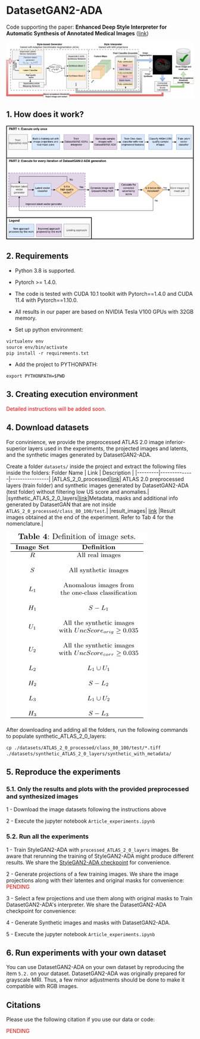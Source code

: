 # DatasetGAN2-ADA

Code supporting the paper: **Enhanced Deep Style Interpreter for Automatic Synthesis of Annotated Medical Images** ([link](http://dx.doi.org/10.1007/s00521-025-11516-8))

![alt text](images/DatasetGAN2-ADA_improvements.png)

## 1. How does it work?
![alt text](images/DatasetGAN2-ADA_diagram.png)

## 2. Requirements

- Python 3.8 is supported.

- Pytorch >= 1.4.0.

- The code is tested with CUDA 10.1 toolkit with Pytorch==1.4.0 and CUDA 11.4  with Pytorch==1.10.0.

- All results in our paper are based on NVIDIA Tesla V100 GPUs with 32GB memory. 

- Set up python environment:
```
virtualenv env
source env/bin/activate
pip install -r requirements.txt
```
- Add the project to PYTHONPATH:
```
export PYTHONPATH=$PWD
```


## 3. Creating execution environment
<span style="color:red">Detailed instructions will be added soon.</span>

## 4. Download datasets
For convinience, we provide the preprocessed ATLAS 2.0 image inferior-superior layers used in the experiments, the projected images and latents, and the synthetic images generated by DatasetGAN2-ADA.

Create a folder ``datasets/`` inside the project and extract the following files inside the folders:
 Folder Name  | Link | Description |
|---------|--------------|----------------|
|ATLAS_2_0_processed|[link](https://drive.google.com/file/d/1ycESBudCnKuFeL2w-k4q4Ezw9uA8WXjc/view?usp=sharing)| ATLAS 2.0 preprocessed layers (train folder) and synthetic images generated by DatasetGAN2-ADA (test folder) without filtering low US score and anomalies.|
|synthetic_ATLAS_2_0_layers|[link](https://drive.google.com/file/d/1AOdoqBogDpcz1mSEEW11sInOVByUURYx/view?usp=sharing)|Metadata, masks and additional info generated by DatasetGAN that are not inside `ATLAS_2_0_processed/class_80_100/test`.|
|result_images| [link](https://drive.google.com/file/d/1L-KJIhGb5s8XJR52PGpjVOzu2FH3EEZI/view?usp=sharing) |Result images obtained at the end of the experiment. Refer to Tab 4 for the nomenclature.|

![alt text](images/table_sets.png)

After downloading and adding all the folders, run the following commands to populate synthetic_ATLAS_2_0_layers:
```
cp ./datasets/ATLAS_2_0_processed/class_80_100/test/*.tiff ./datasets/synthetic_ATLAS_2_0_layers/synthetic_with_metadata/
```

## 5. Reproduce the experiments 

### 5.1. Only the results and plots with the provided preprocessed and synthesized images

1 - Download the image datasets following the instructions above

2 - Execute the jupyter notebook `Article_experiments.ipynb`

### 5.2. Run all the experiments

1 - Train StyleGAN2-ADA with `processed_ATLAS_2_0_layers` images. Be aware that rerunning the training of StyleGAN2-ADA might produce different results. We share the  [StyleGAN2-ADA checkpoint](https://drive.google.com/drive/folders/1tZXFdYIZ-sH-tkA8i8MLcf8bXs48lZpT?usp=sharing) for convenience.

2 - Generate projections of a few training images. We share the image projections along with their latentes and original masks for convenience: <span style="color:red">PENDING</span>

 <!--TODO: provide instructions to generate image projections-->

3 - Select a few projections and use them along with original masks to Train DatasetGAN2-ADA's interpreter. We share the DatasetGAN2-ADA checkpoint for convenience:

4 - Generate Synthetic images and masks with DatasetGAN2-ADA.

5 - Execute the jupyter notebook `Article_experiments.ipynb`

## 6. Run experiments with your own dataset

You can use DatasetGAN2-ADA on your own dataset by reproducing the item `5.2.` on your dataset. DatasetGAN2-ADA was originally prepared for grayscale MRI. Thus, a few minor adjustments should be done to make it compatible with RGB images.


## Citations

Please use the following citation if you use our data or code:

<span style="color:red">PENDING</span>

<!-- ## License

PENDING

##### License Dependencies

For any code dependencies related to StyleGAN2, the license is the  Nvidia Source Code License-NC by NVIDIA Corporation, see [StyleGAN2 LICENSE](https://nvlabs.github.io/stylegan2/license.html).

For any code dependencies related to DatasetGAN, the license is the MIT License, see [DatasetGAN LICENSE](https://github.com/nv-tlabs/datasetGAN_release/blob/master/LICENSE.txt).

The dataset of DatasetGAN is released under the [Creative Commons BY-NC 4.0](https://creativecommons.org/licenses/by-nc/4.0/) license by NVIDIA Corporation.

For any code dependencies related to the frontend tool (including html, css and Javascript), the license is the Nvidia Source Code License-NC. To view a copy of this license, visit [./static/LICENSE.md](./static/LICENSE.md). To view a copy of terms of usage, visit [./static/term.txt](./static/term.txt). -->

